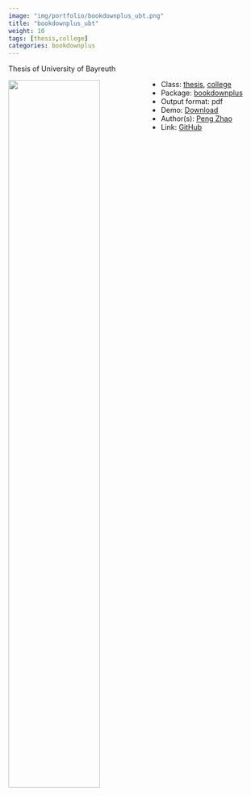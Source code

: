 ```yaml
---
image: "img/portfolio/bookdownplus_ubt.png"
title: "bookdownplus_ubt"
weight: 10
tags: [thesis,college]
categories: bookdownplus
---
```


Thesis of University of Bayreuth

<!--more-->

<img class = "jf-image-shadow" src="../../img/portfolio/bookdownplus_ubt.png" style="display: block; margin: auto;" width="60%"  align="left">

- Class: [thesis](../../tags/thesis), [college](../../tags/college)
- Package: [bookdownplus](bookdownplus)
- Output format: pdf
- Demo: [Download](https://pzhaonet.github.io/bookdownplus/inst2/ubt/showcase/ubt.pdf)
- Author(s): [Peng Zhao](https://pzhao.org)
- Link: [GitHub](https://github.com/pzhaonet/bookdownplus)


